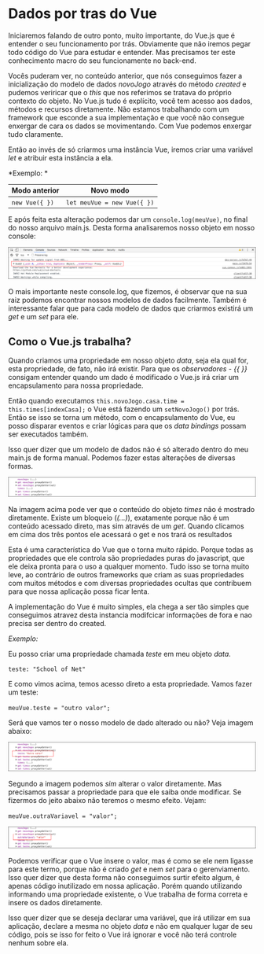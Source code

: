 # Dados por tras do Vue

Iniciaremos falando de outro ponto, muito importante, do Vue.js que é entender o seu funcionamento por trás. Obviamente que não iremos pegar todo código do Vue para estudar e entender. Mas precisamos ter este conhecimento macro do seu funcionamente no back-end.

Vocês puderam ver, no conteúdo anterior, que nós conseguimos fazer a inicialização do modelo de dados *novoJogo* através do método *created* e pudemos veriricar que o *this* que nos referimos se tratava do próprio contexto do objeto. No Vue.js tudo é explícito, você tem acesso aos dados, métodos e recursos diretamente. Não estamos trabalhando com um framework que esconde a sua implementação e que você não consegue enxergar de cara os dados se movimentando. Com Vue podemos enxergar tudo claramente.

Então ao invés de só criarmos uma instância Vue, iremos criar uma variável *let* e atribuir esta instância a ela.

*Exemplo: *

Modo anterior | Novo modo
-------------------- | ----------------
`new Vue({ })` | `let meuVue = new Vue({ })`

E após feita esta alteração podemos dar um `console.log(meuVue)`, no final do nosso arquivo main.js. Desta forma analisaremos nosso objeto em nosso console:

![Objeto meuVue console](./images/objeto-meuVue.png "Objeto meuVue console")

O mais importante neste console.log, que fizemos, é observar que na sua raiz podemos encontrar nossos modelos de dados facilmente. Também é interessante falar que para cada modelo de dados que criarmos existirá um *get* e um *set* para ele.

## Como o Vue.js trabalha?

Quando criamos uma propriedade em nosso objeto *data*, seja ela qual for, esta propriedade, de fato, não irá existir. Para que os *observadores - {{ }}* consigam entender quando um dado é modificado o Vue.js irá criar um encapsulamento para nossa propriedade.

Então quando executamos `this.novoJogo.casa.time = this.times[indexCasa];` o Vue está fazendo um `setNovoJogo()` por trás. Então se isso se torna um método, com o encapsulamento do Vue, eu posso disparar eventos e criar lógicas para que os *data bindings* possam ser executados também.

Isso quer dizer que um modelo de dados não é só alterado dentro do meu main.js de forma manual. Podemos fazer estas alterações de diversas formas.

![Objeto meuVue get](./images/objeto-meuVue-get.png "Objeto meuVue get")

Na imagem acima pode ver que o conteúdo do objeto *times* não é mostrado diretamente. Existe um bloqueio (*(...)*), exatamente porque não é um conteúdo acessado direto, mas sim através de um *get*. Quando clicamos em cima dos três pontos ele acessará o get e nos trará os resultados

Esta é uma característica do Vue que o torna muito rápido. Porque todas as propriedades que ele controla são propriedades puras do javascript, que ele deixa pronta para o uso a qualquer momento. Tudo isso se torna muito leve, ao contrário de outros frameworks que criam as suas propriedades com muitos métodos e com diversas propriedades ocultas que contribuem para que nossa aplicação possa ficar lenta.

A implementação do Vue é muito simples, ela chega a ser tão simples que conseguimos atravez desta instancia modifcicar informações de fora e nao precisa ser dentro do created.

*Exemplo:*

Eu posso criar uma propriedade chamada *teste* em meu objeto *data*.

```
teste: "School of Net"
```

E como vimos acima, temos acesso direto a esta propriedade. Vamos fazer um teste:

`meuVue.teste = "outro valor";`

Será que vamos ter o nosso modelo de dado alterado ou não? Veja imagem abaixo:

![Objeto meuVue teste](./images/objeto-meuVue-teste.png "Objeto meuVue teste")

Segundo a imagem podemos *sim* alterar o valor diretamente. Mas precisamos passar a propriedade para que ele saiba onde modificar. Se fizermos do jeito abaixo não teremos o mesmo efeito. Vejam:

`meuVue.outraVariavel = "valor";`

![Objeto meuVue outraVariavel](./images/objeto-meuVue-outravariavel.png "Objeto meuVue outraVariavel")

Podemos verificar que o Vue insere o valor, mas é como se ele nem ligasse para este termo, porque não é criado *get* e nem *set* para o gerenviamento. Isso quer dizer que desta forma não conseguimos surtir efeito algum, é apenas código inutilizado em nossa aplicação. Porém quando utilizando informando uma propriedade existente, o Vue trabalha de forma correta e insere os dados diretamente.

Isso quer dizer que se deseja declarar uma variável, que irá utilizar em sua aplicação, declare a mesma no objeto *data* e não em qualquer lugar de seu código, pois se isso for feito o Vue irá ignorar e você não terá controle nenhum sobre ela.


